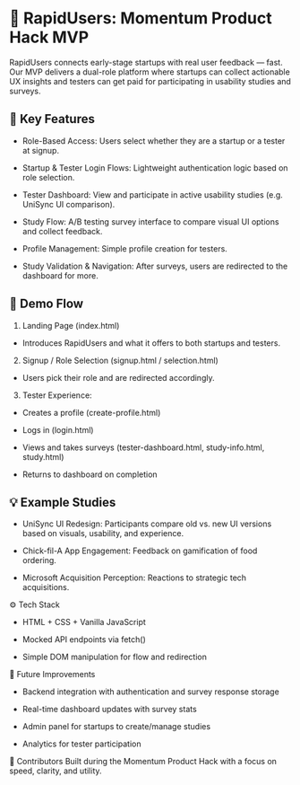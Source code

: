 # 🚀 RapidUsers: Momentum Product Hack MVP
RapidUsers connects early-stage startups with real user feedback — fast. Our MVP delivers a dual-role platform where startups can collect actionable UX insights and testers can get paid for participating in usability studies and surveys.

## 🌟 Key Features
* Role-Based Access: Users select whether they are a startup or a tester at signup.

* Startup & Tester Login Flows: Lightweight authentication logic based on role selection.

* Tester Dashboard: View and participate in active usability studies (e.g. UniSync UI comparison).

* Study Flow: A/B testing survey interface to compare visual UI options and collect feedback.

* Profile Management: Simple profile creation for testers.

* Study Validation & Navigation: After surveys, users are redirected to the dashboard for more.

## 📸 Demo Flow
1. Landing Page (index.html)

* Introduces RapidUsers and what it offers to both startups and testers.

2. Signup / Role Selection (signup.html / selection.html)

* Users pick their role and are redirected accordingly.

3. Tester Experience:

* Creates a profile (create-profile.html)

* Logs in (login.html)

* Views and takes surveys (tester-dashboard.html, study-info.html, study.html)

* Returns to dashboard on completion

## 💡 Example Studies
* UniSync UI Redesign: Participants compare old vs. new UI versions based on visuals, usability, and experience.

* Chick-fil-A App Engagement: Feedback on gamification of food ordering.

* Microsoft Acquisition Perception: Reactions to strategic tech acquisitions.

⚙️ Tech Stack
* HTML + CSS + Vanilla JavaScript

* Mocked API endpoints via fetch()

* Simple DOM manipulation for flow and redirection

📌 Future Improvements
* Backend integration with authentication and survey response storage

* Real-time dashboard updates with survey stats

* Admin panel for startups to create/manage studies

* Analytics for tester participation

🧠 Contributors
Built during the Momentum Product Hack with a focus on speed, clarity, and utility.


